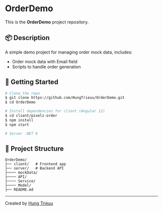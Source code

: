 # OrderDemo

This is the **OrderDemo** project repository.

## 📦 Description
A simple demo project for managing order mock data, includes:
- Order mock data with Email field
- Scripts to handle order generation

## 🚀 Getting Started
```bash
# Clone the repo
$ git clone https://github.com/HungTrieuu/OrderDemo.git
$ cd OrderDemo

# Install dependencies for client (Angular 12)
$ cd client/pixelz-order
$ npm install
$ npm start

# Server .NET 8

```

## 📂 Project Structure
```
OrderDemo/
├── client/   # Frontend app
├── server/   # Backend API
├──── mockData/
├──── API/
├──── Service/
├──── Model/
├── README.md
```


---

Created by [Hung Trieuu](https://github.com/HungTrieuu)
